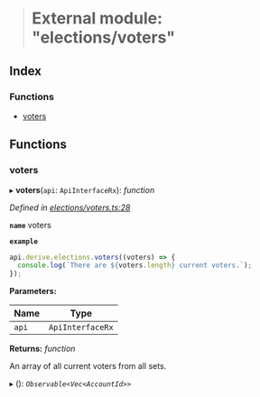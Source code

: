 > # External module: "elections/voters"

## Index

### Functions

* [voters](_elections_voters_.md#voters)

## Functions

###  voters

▸ **voters**(`api`: `ApiInterfaceRx`): *function*

*Defined in [elections/voters.ts:28](https://github.com/polkadot-js/api/blob/aa3de43/packages/api-derive/src/elections/voters.ts#L28)*

**`name`** voters

**`example`** 
<BR>

```javascript
api.derive.elections.voters((voters) => {
  console.log(`There are ${voters.length} current voters.`);
});
```

**Parameters:**

Name | Type |
------ | ------ |
`api` | `ApiInterfaceRx` |

**Returns:** *function*

An array of all current voters from all sets.

▸ (): *`Observable<Vec<AccountId>>`*